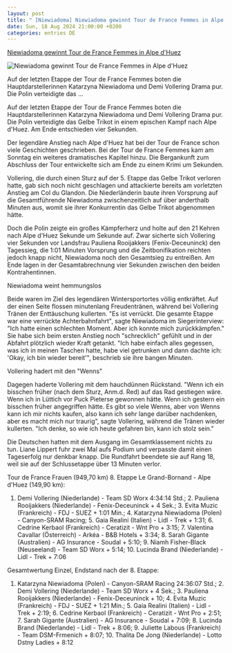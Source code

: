 ```yaml
---
layout: post
title: " [Niewiadoma] Niewiadoma gewinnt Tour de France Femmes in Alpe d'Huez"
date: Sun, 18 Aug 2024 21:00:00 +0200
categories: entries DE
---
```

[Niewiadoma gewinnt Tour de France Femmes in Alpe d'Huez](https://www.kicker.de/drama-und-traenen-nach-alpe-d-huez-niewiadoma-gewinnt-die-tour-1045194/artikel)

![Niewiadoma gewinnt Tour de France Femmes in Alpe d'Huez](https://derivates.kicker.de/image/upload/c_crop%2Cx_0%2Cy_18%2Cw_4000%2Ch_2250/w_1200%2Cq_auto/v1/2024/08/18/a9248495-de1d-4a61-b1b0-dc7b0d15c166.jpeg)

Auf der letzten Etappe der Tour de France Femmes boten die Hauptdarstellerinnen Katarzyna Niewiadoma und Demi Vollering Drama pur. Die Polin verteidigte das ...

Auf der letzten Etappe der Tour de France Femmes boten die Hauptdarstellerinnen Katarzyna Niewiadoma und Demi Vollering Drama pur. Die Polin verteidigte das Gelbe Trikot in einem epischen Kampf nach Alpe d'Huez. Am Ende entschieden vier Sekunden.

Der legendäre Anstieg nach Alpe d'Huez hat bei der Tour de France schon viele Geschichten geschrieben. Bei der Tour de France Femmes kam am Sonntag ein weiteres dramatisches Kapitel hinzu. Die Bergankunft zum Abschluss der Tour entwickelte sich am Ende zu einem Krimi um Sekunden.

Vollering, die durch einen Sturz auf der 5. Etappe das Gelbe Trikot verloren hatte, gab sich noch nicht geschlagen und attackierte bereits am vorletzten Anstieg am Col du Glandon. Die Niederländerin baute ihren Vorsprung auf die Gesamtführende Niewiadoma zwischenzeitlich auf über anderthalb Minuten aus, womit sie ihrer Konkurrentin das Gelbe Trikot abgenommen hätte.

Doch die Polin zeigte ein großes Kämpferherz und holte auf den 21 Kehren nach Alpe d'Huez Sekunde um Sekunde auf. Zwar sicherte sich Vollering vier Sekunden vor Landsfrau Pauliena Rooijakkers (Fenix-Deceuninck) den Tagessieg, die 1:01 Minuten Vorsprung und die Zeitbonifikation reichten jedoch knapp nicht, Niewiadoma noch den Gesamtsieg zu entreißen. Am Ende lagen in der Gesamtabrechnung vier Sekunden zwischen den beiden Kontrahentinnen.

Niewiadoma weint hemmungslos

Beide waren im Ziel des legendären Wintersportortes völlig entkräftet. Auf der einen Seite flossen minutenlang Freudentränen, während bei Vollering Tränen der Enttäuschung kullerten. "Es ist verrückt. Die gesamte Etappe war eine verrückte Achterbahnfahrt", sagte Niewiadoma im Siegerinterview: "Ich hatte einen schlechten Moment. Aber ich konnte mich zurückkämpfen." Sie habe sich beim ersten Anstieg noch "schrecklich" gefühlt und in der Abfahrt plötzlich wieder Kraft getankt. "Ich habe einfach alles gegessen, was ich in meinen Taschen hatte, habe viel getrunken und dann dachte ich: 'Okay, ich bin wieder bereit'", beschrieb sie ihre bangen Minuten.

Vollering hadert mit den "Wenns"

Dagegen haderte Vollering mit dem hauchdünnen Rückstand. "Wenn ich ein bisschen früher (nach dem Sturz, Anm.d. Red) auf das Rad gestiegen wäre. Wenn ich in Lüttich vor Puck Pieterse gewonnen hätte. Wenn ich gestern ein bisschen früher angegriffen hätte. Es gibt so viele Wenns, aber von Wenns kann ich mir nichts kaufen, also kann ich sehr lange darüber nachdenken, aber es macht mich nur traurig", sagte Vollering, während die Tränen wieder kullerten. "Ich denke, so wie ich heute gefahren bin, kann ich stolz sein."

Die Deutschen hatten mit dem Ausgang im Gesamtklassement nichts zu tun. Liane Lippert fuhr zwei Mal aufs Podium und verpasste damit einen Tageserfolg nur denkbar knapp. Die Rundfahrt beendete sie auf Rang 18, weil sie auf der Schlussetappe über 13 Minuten verlor.

Tour de France Frauen (949,70 km) 8. Etappe Le Grand-Bornand - Alpe d'Huez (149,90 km):

1. Demi Vollering (Niederlande) - Team SD Worx 4:34:14 Std.; 2. Pauliena Rooijakkers (Niederlande) - Fenix-Deceuninck + 4 Sek.; 3. Evita Muzic (Frankreich) - FDJ - SUEZ + 1:01 Min.; 4. Katarzyna Niewiadoma (Polen) - Canyon-SRAM Racing; 5. Gaia Realini (Italien) - Lidl - Trek + 1:31; 6. Cedrine Kerbaol (Frankreich) - Ceratizit - Wnt Pro + 3:15; 7. Valentina Cavallar (Österreich) - Arkéa - B&B Hotels + 3:34; 8. Sarah Gigante (Australien) - AG Insurance - Soudal + 5:10; 9. Niamh Fisher-Black (Neuseeland) - Team SD Worx + 5:14; 10. Lucinda Brand (Niederlande) - Lidl - Trek + 7:06

Gesamtwertung Einzel, Endstand nach der 8. Etappe:

1. Katarzyna Niewiadoma (Polen) - Canyon-SRAM Racing 24:36:07 Std.; 2. Demi Vollering (Niederlande) - Team SD Worx + 4 Sek.; 3. Pauliena Rooijakkers (Niederlande) - Fenix-Deceuninck + 10; 4. Evita Muzic (Frankreich) - FDJ - SUEZ + 1:21 Min.; 5. Gaia Realini (Italien) - Lidl - Trek + 2:19; 6. Cedrine Kerbaol (Frankreich) - Ceratizit - Wnt Pro + 2:51; 7. Sarah Gigante (Australien) - AG Insurance - Soudal + 7:09; 8. Lucinda Brand (Niederlande) - Lidl - Trek + 8:06; 9. Juliette Labous (Frankreich) - Team DSM-Frmenich + 8:07; 10. Thalita De Jong (Niederlande) - Lotto Dstny Ladies + 8:12

